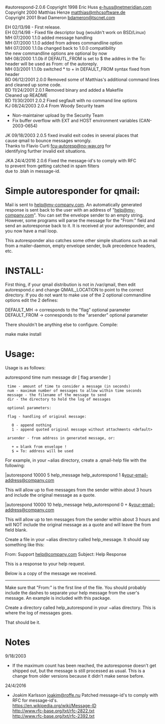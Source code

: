 #autorespond-2.0.6
Copyright 1998 Eric Huss <e-huss@netmeridian.com>  
Copyright 2000 Matthias Henze <matthias@mhcsoftware.de>  
Copyright 2001 Brad Dameron <bdameron@tscnet.com>  

EH  02/13/98 - First release.  
EH  02/14/98 - Fixed file descriptor bug (wouldn't work on BSD/Linux)  
MH  07/2000 1.1.0 added message handling  
MH  07/2000 1.1.0 added from adrees commandline option  
MH  07/2000 1.1.0a  changed back to 1.0.0 compatibility  
      the new commandline options are optional by now  
MH  08/2000 1.1.0b  if DEFAUTL_FROM is set to $ the addres in the To:  
      header will be used as From: of the autoreply.  
MH  03/2001     1.1.0b  switched * to + in DEFAULT_FROM syntax
      fixed from header  
BD  06/12/2001  2.0.0   Removed some of Matthias's additional command lines  
      and cleaned up some code.  
BD  11/24/2001  2.0.1   Removed binary and added a Makefile  
      Cleaned up README  
BD  11/30/2001  2.0.2   Fixed segfault with no command line options  
KJ  08/24/2003  2.0.4   From Woody Security team  
  * Non-maintainer upload by the Security Team
  * Fix buffer overflow with EXT and HOST environment variables
    (CAN-2003-0654)

JK  09/18/2003  2.0.5 fixed invalid exit codes in several places that  
      cause qmail to bounce messages wrongly.  
      Thanks to Flavio Curti fcu-autoresp@no-way.org for  
      identifying further invalid exit situations.

JKA 24/4/2016 2.0.6 Fixed the message-id's to comply with RFC  
      to prevent from getting catched in spam filters  
      due to .blah in message-id.



Simple autoresponder for qmail:
==============================================

Mail is sent to help@my-company.com. An automatically generated response
is sent back to the user with an address of "help@my-company.com".  You
can set the envelope sender to an empty string.  However, some programs
will parse the message for the "From:"  field and send an autoresponse
back to it.  It is received at your autoresponder, and you now have a mail
loop. 

This autoresponder also catches some other simple situations such as mail
from a mailer-daemon, empty envelope sender, bulk precedence headers, etc. 



INSTALL:
=============

First thing, if your qmail distribution is not in /var/qmail, then edit
autorespond.c and change QMAIL_LOCATION to point to the correct directory. 
If you do not want to make use of the 2 optional commandline options edit 
the 2 defines:

DEFAULT_MH    -> corresponds to the "flag" optional parameter
DEFAULT_FROM  -> connesponds to the "arsender" optional parameter


There shouldn't be anything else to configure.  Compile: 

make
make install



Usage:
=============

Usage is as follows:

autorespond time num message dir [ flag arsender ]

     time - amount of time to consider a message (in seconds)
     num - maximum number of messages to allow within time seconds
     message - the filename of the message to send
     dir - the directory to hold the log of messages

     optional parameters:

     flag - handling of original message:

       0 - append nothing
       1 - append quoted original message without attachments <default>

     arsender - from address in generated message, or:

       + = blank from envelope ! 
       $ = To: address will be used


For example, in your ~alias directory, create a .qmail-help file with
the following:


|autorespond 10000 5 help_message help_autorespond 1
&your-email-address@company.com


This will allow up to five messages from the sender within about 3 hours 
and include the original message as a quote.

|autorespond 10000 10 help_message help_autorespond 0 +
&your-email-address@company.com


This will allow up to ten messages from the sender within about 3 hours and
will NOT include the original message as a quote and will leave the from
field blank.


Create a file in your ~alias directory called help_message.  It should say
something like this: 


From: Support <help@company.com>
Subject: Help Response

This is a response to your help request.


Below is a copy of the message we received.

--------

Make sure that "From:" is the first line of the file.  You should probably
include the dashes to separate your help message from the user's message. 
An example is included with this package. 

Create a directory called help_autorespond in your ~alias directory.  This
is where the log of messages goes. 

That should be it.


Notes
=====
9/18/2003
- If the maximum count has been reached, the autoresponse doesn't 
  get shipped out, but the message is still processed as usual.
  This is a change from older versions because it didn't make
  sense before.

24/4/2016
- Joakim Karlsson <joakim@roffe.nu> Patched message-id's to comply
  with RFC for message-id's.  
  https://en.wikipedia.org/wiki/Message-ID  
  http://www.rfc-base.org/txt/rfc-2822.txt  
  http://www.rfc-base.org/txt/rfc-2392.txt  
